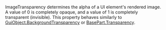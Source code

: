 ImageTransparency determines the alpha of a UI element's rendered image. A value of 0 is completely opaque, and a value of 1 is completely transparent (invisible). This property behaves similarly to [GuiObject.BackgroundTransparency](https://developer.roblox.com/api-reference/property/GuiObject/BackgroundTransparency) or [BasePart.Transparency](https://developer.roblox.com/api-reference/property/BasePart/Transparency).